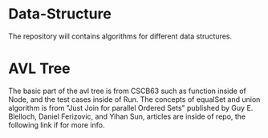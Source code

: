 # Data-Structure
The repository will contains algorithms for different data structures.

# AVL Tree
The basic part of the avl tree is from CSCB63 such as function inside of Node,
and the test cases inside of Run.
The concepts of equalSet and union algorithm is from
"Just Join for parallel Ordered Sets" published by Guy E. Blelloch, Daniel Ferizovic,
and Yihan Sun, articles are inside of repo, the following link if for more info.
